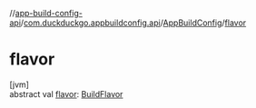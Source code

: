 //[app-build-config-api](../../../index.md)/[com.duckduckgo.appbuildconfig.api](../index.md)/[AppBuildConfig](index.md)/[flavor](flavor.md)

# flavor

[jvm]\
abstract val [flavor](flavor.md): [BuildFlavor](../-build-flavor/index.md)
